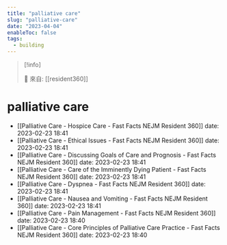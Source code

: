 ```yaml
---
title: "palliative care"
slug: "palliative-care"
date: "2023-04-04"
enableToc: false
tags:
  - building
---
```


> [!info]
>
> 🌱 來自: [[resident360]]

# palliative care

- [[Palliative Care - Hospice Care  - Fast Facts  NEJM Resident 360]] date: 2023-02-23 18:41
- [[Palliative Care - Ethical Issues - Fast Facts  NEJM Resident 360]] date: 2023-02-23 18:41
- [[Palliative Care - Discussing Goals of Care and Prognosis  - Fast Facts  NEJM Resident 360]] date: 2023-02-23 18:41
- [[Palliative Care - Care of the Imminently Dying Patient - Fast Facts  NEJM Resident 360]] date: 2023-02-23 18:41
- [[Palliative Care - Dyspnea - Fast Facts  NEJM Resident 360]] date: 2023-02-23 18:41
- [[Palliative Care - Nausea and Vomiting - Fast Facts  NEJM Resident 360]] date: 2023-02-23 18:41
- [[Palliative Care - Pain Management - Fast Facts  NEJM Resident 360]] date: 2023-02-23 18:40
- [[Palliative Care - Core Principles of Palliative Care Practice - Fast Facts  NEJM Resident 360]] date: 2023-02-23 18:40
